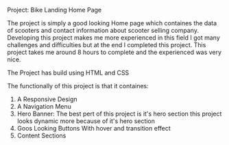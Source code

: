 Project: Bike Landing Home Page

The project is simply a good looking Home page which containes the data of scooters and contact information about scooter selling company. Developing this project makes me more experienced in this field I got many challenges and difficulties but at the end I completed this project. This project takes me around 8 hours to complete and the experienced was very nice.

The Project has build using HTML and  CSS

The functionally of this project is that it containes:
1. A Responsive Design
2. A Navigation Menu
3. Hero Banner: The best pert of this project is it's hero section this project looks dynamic more because of it's hero section
4. Goos Looking Buttons With hover and transition effect
5. Content Sections
